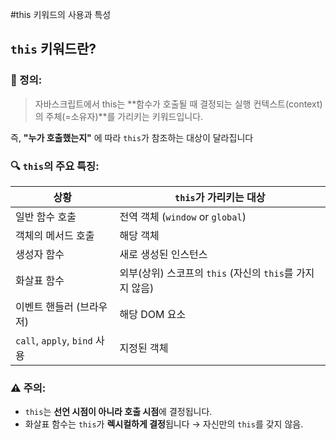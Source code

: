 #this 키워드의 사용과 특성

## `this` 키워드란?

### 📘 정의:

> 자바스크립트에서 this는 **함수가 호출될 때 결정되는 실행 컨텍스트(context)의 주체(=소유자)**를 가리키는 키워드입니다.
> 

즉, **"누가 호출했는지"** 에 따라 `this`가 참조하는 대상이 달라집니다

### 🔍 `this`의 주요 특징:

| 상황 | `this`가 가리키는 대상 |
| --- | --- |
| 일반 함수 호출 | 전역 객체 (`window` or `global`) |
| 객체의 메서드 호출 | 해당 객체 |
| 생성자 함수 | 새로 생성된 인스턴스 |
| 화살표 함수 | 외부(상위) 스코프의 `this` (자신의 `this`를 가지지 않음) |
| 이벤트 핸들러 (브라우저) | 해당 DOM 요소 |
| `call`, `apply`, `bind` 사용 | 지정된 객체 |

### ⚠️ 주의:

- `this`는 **선언 시점이 아니라 호출 시점**에 결정됩니다.
- 화살표 함수는 `this`가 **렉시컬하게 결정**됩니다 → 자신만의 `this`를 갖지 않음.
